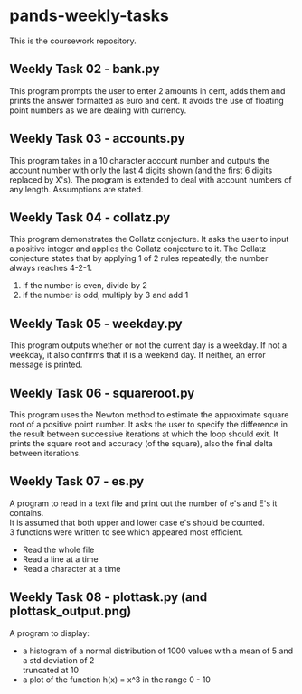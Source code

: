 # pands-weekly-tasks
This is the coursework repository.

## Weekly Task 02 - bank.py
This program prompts the user to enter 2 amounts in cent, adds them and prints the
answer formatted as euro and cent. It avoids the use of floating point numbers as we
are dealing with currency.

## Weekly Task 03 - accounts.py
This program takes in a 10 character account number and outputs the account number with 
only the last 4 digits shown (and the first 6 digits replaced by X's).
The program is extended to deal with account numbers of any length. Assumptions are
stated.

## Weekly Task 04 - collatz.py
This program demonstrates the Collatz conjecture.
It asks the user to input a positive integer and applies the Collatz conjecture to it.
The Collatz conjecture states that by applying 1 of 2 rules repeatedly, the number 
always reaches 4-2-1.
1. If the number is even, divide by 2
2. if the number is odd, multiply by 3 and add 1

## Weekly Task 05 - weekday.py
This program outputs whether or not the current day is a weekday.
If not a weekday, it also confirms that it is a weekend day.
If neither, an error message is printed.

## Weekly Task 06 - squareroot.py
This program uses the Newton method to estimate the approximate square root of a positive
point number. It asks the user to specify the difference in the result between successive
iterations at which the loop should exit.
It prints the square root and accuracy (of the square), also the final delta between iterations.

## Weekly Task 07 - es.py
A program to read in a text file and print out the number of e's and E's it contains.   
It is assumed that both upper and lower case e's should be counted.  
3 functions were written to see which appeared most efficient.  
  - Read the whole file  
  - Read a line at a time  
  - Read a character at a time  

## Weekly Task 08 - plottask.py (and plottask_output.png)  
A program to display:  
- a histogram of a normal distribution of 1000 values with a mean of 5 and a std deviation of 2  
  truncated at 10  
- a plot of the function h(x) = x^3 in the range 0 - 10  
